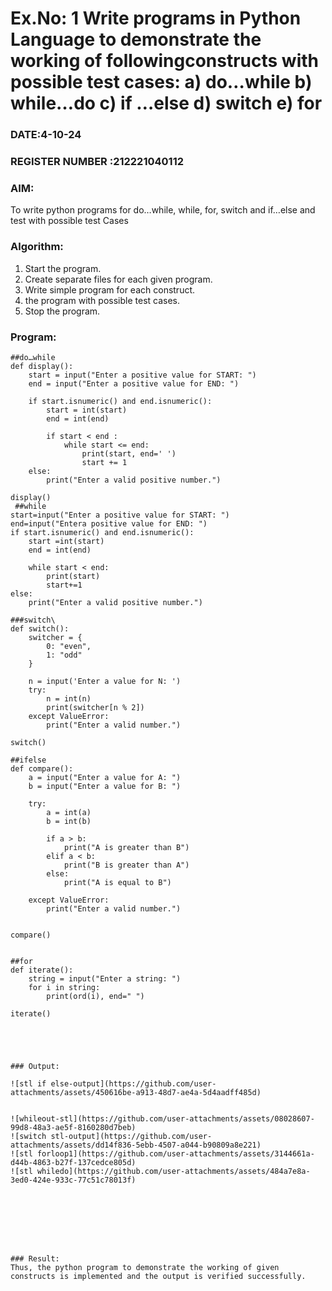 # Ex.No: 1 Write programs in Python Language to demonstrate the working of followingconstructs with possible test cases: a) do…while b) while…do c) if …else d) switch e) for 

### DATE:4-10-24                                                                            
### REGISTER NUMBER :212221040112

### AIM:  
To write python programs for do…while, while, for, switch and if…else and test with possible test 
Cases 

### Algorithm:
1. Start the program.
2. Create separate files for each given program.
3. Write simple program for each construct.
4.  the program with possible test cases.
5. Stop the program.
### Program:
```
##do…while
def display():
    start = input("Enter a positive value for START: ")
    end = input("Enter a positive value for END: ")
    
    if start.isnumeric() and end.isnumeric():
        start = int(start)
        end = int(end)
        
        if start < end :  
            while start <= end:    
                print(start, end=' ')
                start += 1
    else:
        print("Enter a valid positive number.")

display()
 ##while
start=input("Enter a positive value for START: ")
end=input("Entera positive value for END: ")
if start.isnumeric() and end.isnumeric():
    start =int(start)
    end = int(end)
    
    while start < end:
        print(start)
        start+=1
else:
    print("Enter a valid positive number.")

###switch\
def switch():
    switcher = {
        0: "even",
        1: "odd"
    }

    n = input('Enter a value for N: ')
    try:
        n = int(n)
        print(switcher[n % 2])
    except ValueError:
        print("Enter a valid number.")

switch()

##ifelse
def compare():
    a = input("Enter a value for A: ")
    b = input("Enter a value for B: ")
    
    try:
        a = int(a)
        b = int(b)
        
        if a > b:
            print("A is greater than B")
        elif a < b:
            print("B is greater than A")
        else:
            print("A is equal to B")
    
    except ValueError:
        print("Enter a valid number.")


compare()


##for
def iterate():
    string = input("Enter a string: ")
    for i in string:
        print(ord(i), end=" ")

iterate()





### Output:

![stl if else-output](https://github.com/user-attachments/assets/450616be-a913-48d7-ae4a-5d4aadff485d)


![whileout-stl](https://github.com/user-attachments/assets/08028607-99d8-48a3-ae5f-8160280d7beb)
![switch stl-output](https://github.com/user-attachments/assets/dd14f836-5ebb-4507-a044-b90809a8e221)
![stl forloop1](https://github.com/user-attachments/assets/3144661a-d44b-4863-b27f-137cedce805d)
![stl whiledo](https://github.com/user-attachments/assets/484a7e8a-3ed0-424e-933c-77c51c78013f)








### Result:
Thus, the python program to demonstrate the working of given constructs is implemented and the output is verified successfully.


